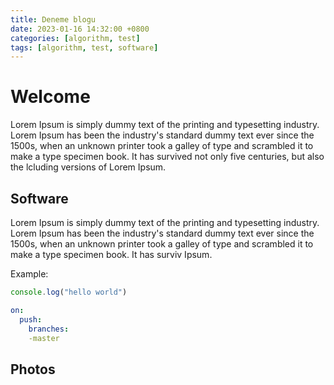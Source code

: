 ```yaml
---
title: Deneme blogu
date: 2023-01-16 14:32:00 +0800
categories: [algorithm, test]
tags: [algorithm, test, software]
---
```


# Welcome

Lorem Ipsum is simply dummy text of the printing and typesetting industry. Lorem Ipsum has been the industry's standard dummy text ever since the 1500s, when an unknown printer took a galley of type and scrambled it to make a type specimen book. It has survived not only five centuries, but also the lcluding versions of Lorem Ipsum.

## Software 
Lorem Ipsum is simply dummy text of the printing and typesetting industry. Lorem Ipsum has been the industry's standard dummy text ever since the 1500s, when an unknown printer took a galley of type and scrambled it to make a type specimen book. It has surviv Ipsum.

Example:
```javascript
console.log("hello world")
```

```yml
on:
  push:
    branches:
    -master
```

## Photos